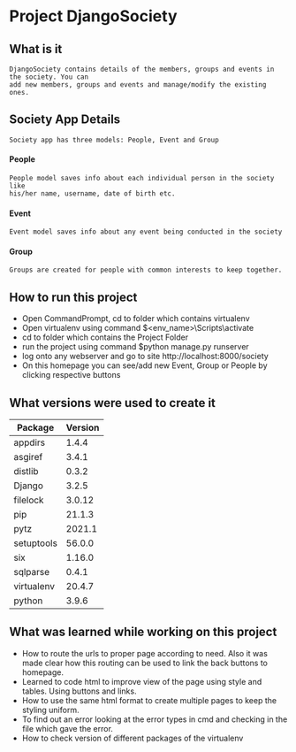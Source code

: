 # Project DjangoSociety

## What is it
	DjangoSociety contains details of the members, groups and events in the society. You can
	add new members, groups and events and manage/modify the existing ones.

## Society App Details
	Society app has three models: People, Event and Group
#### People
	People model saves info about each individual person in the society like
	his/her name, username, date of birth etc.
#### Event
	Event model saves info about any event being conducted in the society
#### Group
	Groups are created for people with common interests to keep together.

## How to run this project
* Open CommandPrompt, cd to folder which contains virtualenv
* Open virtualenv using command $<env_name>\Scripts\activate
* cd to folder which contains the Project Folder
* run the project using command $python manage.py runserver
* log onto any webserver and go to site http://localhost:8000/society 
* On this homepage you can see/add new Event, Group or People by clicking respective buttons

## What versions were used to create it
|Package|Version|
|-------|-------|
|appdirs|1.4.4|
|asgiref|3.4.1|
|distlib|0.3.2|
|Django|3.2.5|
|filelock|3.0.12|
|pip|21.1.3|
|pytz|2021.1|
|setuptools|56.0.0|
|six|1.16.0|
|sqlparse|0.4.1|
|virtualenv|20.4.7|
|python|3.9.6|


## What was learned while working on this project
* How to route the urls to proper page according to need. Also it was made clear how this routing can 
 be used to link the back buttons to homepage.
* Learned to code html to improve view of the page using style and tables. Using buttons and links.
* How to use the same html format to create multiple pages to keep the styling uniform.
* To find out an error looking at the error types in cmd and checking in the file which gave the error. 
* How to check version of different packages of the virtualenv 